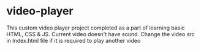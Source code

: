 # video-player
This custom video player project completed as a part of learning basic HTML, CSS & JS.
Current video doesn't have sound. 
Change the video src in Index.html file if it is required to play another video
